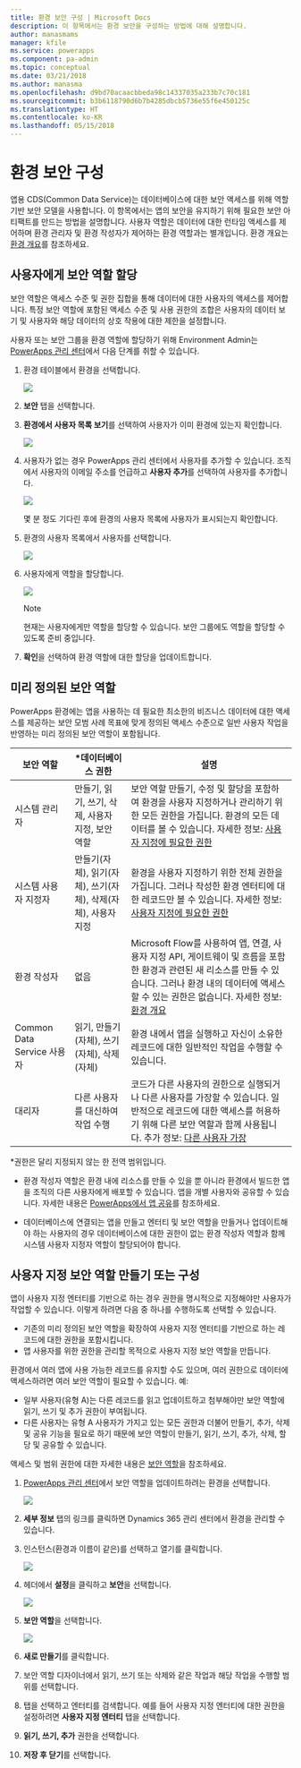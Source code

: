 ```yaml
---
title: 환경 보안 구성 | Microsoft Docs
description: 이 항목에서는 환경 보안을 구성하는 방법에 대해 설명합니다.
author: manasmams
manager: kfile
ms.service: powerapps
ms.component: pa-admin
ms.topic: conceptual
ms.date: 03/21/2018
ms.author: manasma
ms.openlocfilehash: d9bd70acaacbbeda98c14337035a233b7c70c181
ms.sourcegitcommit: b3b6118790d6b7b4285dbcb5736e55f6e450125c
ms.translationtype: HT
ms.contentlocale: ko-KR
ms.lasthandoff: 05/15/2018
---
```

# <a name="configure-environment-security"></a>환경 보안 구성
앱용 CDS(Common Data Service)는 데이터베이스에 대한 보안 액세스를 위해 역할 기반 보안 모델을 사용합니다. 이 항목에서는 앱의 보안을 유지하기 위해 필요한 보안 아티팩트를 만드는 방법을 설명합니다. 사용자 역할은 데이터에 대한 런타임 액세스를 제어하며 환경 관리자 및 환경 작성자가 제어하는 환경 역할과는 별개입니다. 환경 개요는 [환경 개요](environments-overview.md)를 참조하세요.

## <a name="assign-security-roles-to-users"></a>사용자에게 보안 역할 할당
보안 역할은 액세스 수준 및 권한 집합을 통해 데이터에 대한 사용자의 액세스를 제어합니다. 특정 보안 역할에 포함된 액세스 수준 및 사용 권한의 조합은 사용자의 데이터 보기 및 사용자와 해당 데이터의 상호 작용에 대한 제한을 설정합니다.

사용자 또는 보안 그룹을 환경 역할에 할당하기 위해 Environment Admin는 [PowerApps 관리 센터][1]에서 다음 단계를 취할 수 있습니다.

1. 환경 테이블에서 환경을 선택합니다.

    ![](./media/environment-admin/environment-list-new.png)

2. **보안** 탭을 선택합니다.

3. **환경에서 사용자 목록 보기**를 선택하여 사용자가 이미 환경에 있는지 확인합니다.
    
    ![](./media/database-security/security-viewuser.png)

4. 사용자가 없는 경우 PowerApps 관리 센터에서 사용자를 추가할 수 있습니다. 조직에서 사용자의 이메일 주소를 언급하고 **사용자 추가**를 선택하여 사용자를 추가합니다.

    ![](./media/database-security/security-adduser.png)

    몇 분 정도 기다린 후에 환경의 사용자 목록에 사용자가 표시되는지 확인합니다.
  
5. 환경의 사용자 목록에서 사용자를 선택합니다.

    ![](./media/environment-admin/D365-Select-User.png)

6. 사용자에게 역할을 할당합니다.

    ![](./media/environment-admin/D365-Assign-Role.png)

    > [!NOTE]
    > 현재는 사용자에게만 역할을 할당할 수 있습니다. 보안 그룹에도 역할을 할당할 수 있도록 준비 중입니다.

7. **확인**을 선택하여 환경 역할에 대한 할당을 업데이트합니다.

## <a name="predefined-security-roles"></a>미리 정의된 보안 역할
PowerApps 환경에는 앱을 사용하는 데 필요한 최소한의 비즈니스 데이터에 대한 액세스를 제공하는 보안 모범 사례 목표에 맞게 정의된 액세스 수준으로 일반 사용자 작업을 반영하는 미리 정의된 보안 역할이 포함됩니다.

|보안 역할  |*데이터베이스 권한  |설명 |
|---------|---------|---------|
|시스템 관리자     |  만들기, 읽기, 쓰기, 삭제, 사용자 지정, 보안 역할       | 보안 역할 만들기, 수정 및 할당을 포함하여 환경을 사용자 지정하거나 관리하기 위한 모든 권한을 가집니다. 환경의 모든 데이터를 볼 수 있습니다. 자세한 정보: [사용자 지정에 필요한 권한](https://docs.microsoft.com/dynamics365/customer-engagement/customize/privileges-required-customization)        |
|시스템 사용자 지정자     | 만들기(자체), 읽기(자체), 쓰기(자체), 삭제(자체), 사용자 지정         | 환경을 사용자 지정하기 위한 전체 권한을 가집니다. 그러나 작성한 환경 엔터티에 대한 레코드만 볼 수 있습니다. 자세한 정보: [사용자 지정에 필요한 권한](https://docs.microsoft.com/dynamics365/customer-engagement/customize/privileges-required-customization)        |
|환경 작성자     |  없음       | Microsoft Flow를 사용하여 앱, 연결, 사용자 지정 API, 게이트웨이 및 흐름을 포함한 환경과 관련된 새 리소스를 만들 수 있습니다. 그러나 환경 내의 데이터에 액세스할 수 있는 권한은 없습니다. 자세한 정보: [환경 개요](https://powerapps.microsoft.com/blog/powerapps-environments/)        |
|Common Data Service 사용자     |  읽기, 만들기(자체), 쓰기(자체), 삭제(자체)       | 환경 내에서 앱을 실행하고 자신이 소유한 레코드에 대한 일반적인 작업을 수행할 수 있습니다.        |
|대리자     | 다른 사용자를 대신하여 작업 수행        | 코드가 다른 사용자의 권한으로 실행되거나 다른 사용자를 가장할 수 있습니다.  일반적으로 레코드에 대한 액세스를 허용하기 위해 다른 보안 역할과 함께 사용됩니다. 추가 정보: [다른 사용자 가장](https://docs.microsoft.com/dynamics365/customer-engagement/developer/org-service/impersonate-another-user)        |

*권한은 달리 지정되지 않는 한 전역 범위입니다.

- 환경 작성자 역할은 환경 내에 리소스를 만들 수 있을 뿐 아니라 환경에서 빌드한 앱을 조직의 다른 사용자에게 배포할 수 있습니다. 앱을 개별 사용자와 공유할 수 있습니다. 자세한 내용은 [PowerApps에서 앱 공유](../maker/canvas-apps/share-app.md)를 참조하세요.

- 데이터베이스에 연결되는 앱을 만들고 엔터티 및 보안 역할을 만들거나 업데이트해야 하는 사용자의 경우 데이터베이스에 대한 권한이 없는 환경 작성자 역할과 함께 시스템 사용자 지정자 역할이 할당되어야 합니다.

## <a name="create-or-configure-a-custom-security-role"></a>사용자 지정 보안 역할 만들기 또는 구성
앱이 사용자 지정 엔터티를 기반으로 하는 경우 권한을 명시적으로 지정해야만 사용자가 작업할 수 있습니다. 이렇게 하려면 다음 중 하나를 수행하도록 선택할 수 있습니다.
- 기존의 미리 정의된 보안 역할을 확장하여 사용자 지정 엔터티를 기반으로 하는 레코드에 대한 권한을 포함시킵니다.
- 앱 사용자를 위한 권한을 관리할 목적으로 사용자 지정 보안 역할을 만듭니다.

환경에서 여러 앱에 사용 가능한 레코드를 유지할 수도 있으며, 여러 권한으로 데이터에 액세스하려면 여러 보안 역할이 필요할 수 있습니다. 예:
- 일부 사용자(유형 A)는 다른 레코드를 읽고 업데이트하고 첨부해야만 보안 역할에 읽기, 쓰기 및 추가 권한이 부여됩니다.
- 다른 사용자는 유형 A 사용자가 가지고 있는 모든 권한과 더불어 만들기, 추가, 삭제 및 공유 기능을 필요로 하기 때문에 보안 역할이 만들기, 읽기, 쓰기, 추가, 삭제, 할당 및 공유할 수 있습니다.

액세스 및 범위 권한에 대한 자세한 내용은 [보안 역할](https://docs.microsoft.com/dynamics365/customer-engagement/admin/security-roles-privileges#security-roles)을 참조하세요.

1. [PowerApps 관리 센터][1]에서 보안 역할을 업데이트하려는 환경을 선택합니다.

    ![](./media/environment-admin/choose-environment-updated.png)

2. **세부 정보** 탭의 링크를 클릭하면 Dynamics 365 관리 센터에서 환경을 관리할 수 있습니다.

3. 인스턴스(환경과 이름이 같은)를 선택하고 열기를 클릭합니다.

    ![](./media/database-security/glados-instance-list.png)

4. 헤더에서 **설정**을 클릭하고 **보안**을 선택합니다.

    ![](./media/database-security/dyn365-settings-security.png)

5. **보안 역할**을 선택합니다.

    ![](./media/database-security/dyn365-securityroles.png)

6. **새로 만들기**를 클릭합니다.

7. 보안 역할 디자이너에서 읽기, 쓰기 또는 삭제와 같은 작업과 해당 작업을 수행할 범위를 선택합니다.

8. 탭을 선택하고 엔터티를 검색합니다. 예를 들어 사용자 지정 엔터티에 대한 권한을 설정하려면 **사용자 지정 엔터티** 탭을 선택합니다.

9. **읽기, 쓰기, 추가** 권한을 선택합니다.

10. **저장 후 닫기**를 선택합니다.



<!--Reference links in article-->
[1]: https://admin.powerapps.com

